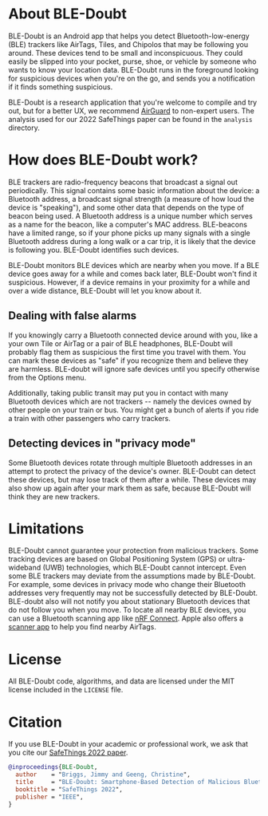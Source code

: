 # About BLE-Doubt

BLE-Doubt is an Android app that helps you detect Bluetooth-low-energy (BLE) trackers like AirTags, Tiles, and Chipolos that may be following you around. These devices tend to be small and inconspicuous. They could easily be slipped into your pocket, purse, shoe, or vehicle by someone who wants to know your location data. BLE-Doubt runs in the foreground looking for suspicious devices when you're on the go, and sends you a notification if it finds something suspicious. 

BLE-Doubt is a research application that you're welcome to compile and try out, but for a better UX, we recommend [AirGuard](https://play.google.com/store/apps/details?id=de.seemoo.at_tracking_detection.release&hl=en_US&gl=US) to non-expert users. The analysis used for our 2022 SafeThings paper can be found in the `analysis` directory. 

# How does BLE-Doubt work?

BLE trackers are radio-frequency beacons that broadcast a signal out periodically. This signal contains some basic information about the device: a Bluetooth address, a broadcast signal strength (a measure of how loud the device is "speaking"), and some other data that depends on the type of beacon being used. A Bluetooth address is a unique number which serves as a name for the beacon, like a computer's MAC address. BLE-beacons have a limited range, so if your phone picks up many signals with a single Bluetooth address during a long walk or a car trip, it is likely that the device is following you. BLE-Doubt identifies such devices.

BLE-Doubt monitors BLE devices which are nearby when you move. If a BLE device goes away for a while and comes back later, BLE-Doubt won't find it suspicious. However, if a device remains in your proximity for a while and over a wide distance, BLE-Doubt will let you know about it.

## Dealing with false alarms

If you knowingly carry a Bluetooth connected device around with you, like a your own Tile or AirTag or a pair of BLE headphones, BLE-Doubt will probably flag them as suspicious the first time you travel with them. You can mark these devices as "safe" if you recognize them and believe they are harmless. BLE-doubt will ignore safe devices until you specify otherwise from the Options menu.

Additionally, taking public transit may put you in contact with many Bluetooth devices which are not trackers -- namely the devices owned by other people on your train or bus. You might get a bunch of alerts if you ride a train with other passengers who carry trackers.

## Detecting devices in "privacy mode"

Some Bluetooth devices rotate through multiple Bluetooth addresses in an attempt to protect the privacy of the device's owner. BLE-Doubt can detect these devices, but may lose track of them after a while. These devices may also show up again after your mark them as safe, because BLE-Doubt will think they are new trackers.

# Limitations

BLE-Doubt cannot guarantee your protection from malicious trackers. Some tracking devices are based on Global Positioning System (GPS) or ultra-wideband (UWB) technologies, which BLE-Doubt cannot intercept. Even some BLE trackers may deviate from the assumptions made by BLE-Doubt. For example, some devices in privacy mode who change their Bluetooth addresses very frequently may not be successfully detected by BLE-Doubt. BLE-doubt also will not notify you about stationary Bluetooth devices that do not follow you when you move. To locate all nearby BLE devices, you can use a Bluetooth scanning app like  [nRF Connect](https://www.nordicsemi.com/Software-and-tools/Development-Tools/nRF-Connect-for-mobile). Apple also offers a [scanner app](https://play.google.com/store/apps/details?id=com.apple.trackerdetect&hl=en_US&gl=US) to help you find nearby AirTags.

# License 

All BLE-Doubt code, algorithms, and data are licensed under the MIT license included in the `LICENSE` file. 

# Citation
If you use BLE-Doubt in your academic or professional work, we ask that you cite our [SafeThings 2022 paper](https://safe-things-2022.github.io/accepted_papers/safethings2022-final1.pdf).

```bibtex
@inproceedings{BLE-Doubt,
  author    = "Briggs, Jimmy and Geeng, Christine",
  title     = "BLE-Doubt: Smartphone-Based Detection of Malicious Bluetooth Trackers",
  booktitle = "SafeThings 2022",
  publisher = "IEEE",
}
```


